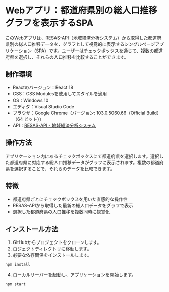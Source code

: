 # Webアプリ：都道府県別の総人口推移グラフを表示するSPA

このWebアプリは、RESAS-API（地域経済分析システム）から取得した都道府県別の総人口推移データを、グラフとして視覚的に表示するシングルページアプリケーション（SPA）です。ユーザーはチェックボックスを通じて、複数の都道府県を選択し、それらの人口推移を比較することができます。

## 制作環境
- Reactのバージョン：React 18
- CSS：CSS Modulesを使用してスタイルを適用
- OS：Windows 10
- エディタ：Visual Studio Code
- ブラウザ：Google Chrome（バージョン: 103.0.5060.66（Official Build） （64 ビット））
- API：[RESAS-API - 地域経済分析システム](https://opendata.resas-portal.go.jp/)

## 操作方法
アプリケーション内にあるチェックボックスにて都道府県を選択します。選択した都道府県に対応する総人口推移データがグラフに表示されます。複数の都道府県を選択することで、それらのデータを比較できます。

## 特徴
- 都道府県ごとにチェックボックスを用いた直感的な操作性
- RESAS-APIから取得した最新の総人口データをグラフで表示
- 選択した都道府県の人口推移を複数同時に視覚化

## インストール方法
1. GitHubからプロジェクトをクローンします。
2. ロジェクトディレクトリに移動します。
3. 必要な依存関係をインストールします。
```bash
npm install
```
4. ローカルサーバーを起動し、アプリケーションを開始します。
```bash
npm start
```
